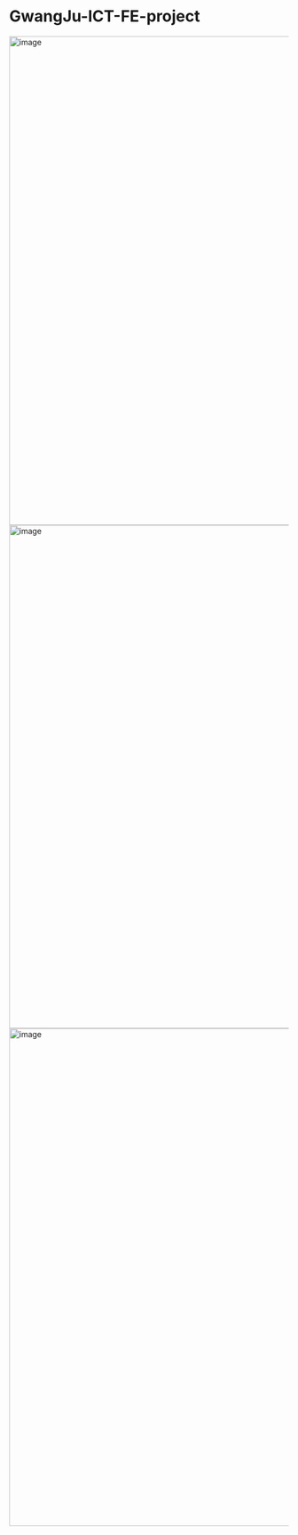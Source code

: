 # GwangJu-ICT-FE-project


<img width="1340" height="880" alt="image" src="https://github.com/user-attachments/assets/4bc32333-dc04-4795-83b5-5b57978f886c" />
<img width="1343" height="906" alt="image" src="https://github.com/user-attachments/assets/723f9003-2cab-4600-b051-cd507cb590e3" />
<img width="1332" height="896" alt="image" src="https://github.com/user-attachments/assets/f3eec1f9-8a34-4a4b-bbb2-5c5ad504d51a" />

